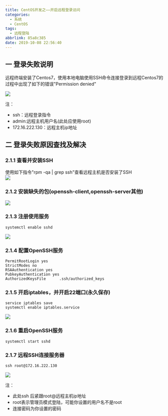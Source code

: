 ```yaml
---
title: CentOS开发之——开启远程登录访问
categories:
  - 系统
  - CentOS
tags:
  - 远程登陆
abbrlink: 85a8c385
date: 2019-10-08 22:56:40
---
```

## 一 登录失败说明
 
远程终端安装了Centos7，使用本地电脑使用SSH命令连接登录到远程Centos7的过程中出现了如下的错误"Permission denied"       

![][1]    

<!--more-->

注：   
 
* ssh：远程登录指令
* admin:远程主机用户名(此处应使用root)
* 172.16.222.130：远程主机ip地址

## 二 登录失败原因查找及解决

### 2.1.1 查看并安装SSH
使用如下指令"rpm -qa | grep ssh"查看远程主机是否安装了SSH    
![][2]  

### 2.1.2 安装缺失的包(openssh-client,openssh-server其他)
![][3]

### 2.1.3 注册使用服务

	systemctl enable sshd
  
![][4]

### 2.1.4 配置OpenSSH服务

	
	PermitRootLogin yes
	StrictModes no
	RSAAuthentication yes
	PubkeyAuthentication yes
	AuthorizedKeysFile      .ssh/authorized_keys
 

### 2.1.5 开启iptables，并开启22端口(永久保存)
	service iptables save  
	systemctl enable iptables.service
![][5]

### 2.1.6 重启OpenSSH服务

	systemctl start sshd

### 2.1.7 远程SSH连接服务器

	ssh root@172.16.222.130
![][6]


注：   

* 此处ssh 后紧跟root@远程主机ip地址   
* root表示管理员模式登陆，可能你设置的用户名不是root
* 连接密码为你设置的密码



[1]: https://images.pgzxc.com/centos7-login-error.png
[2]: https://images.pgzxc.com/centos7-ssh-check.png
[3]: https://images.pgzxc.com/centos7-yum-install-openssh.png
[4]: https://images.pgzxc.com/centos7-systemctl-enable-sshd.png
[5]: https://images.pgzxc.com/centos-iptables-22-open.png
[6]: https://images.pgzxc.com/centos-ssh-connect.png